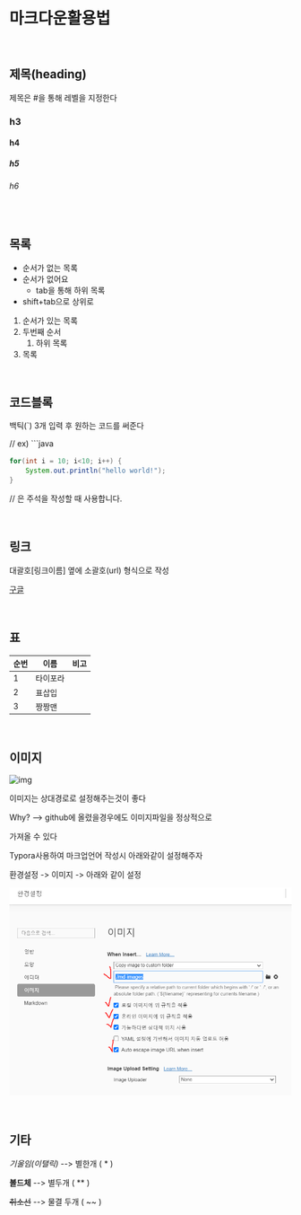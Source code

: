 # 마크다운활용법

<br>

## 제목(heading)

제목은 #을 통해 레벨을 지정한다

### h3

#### h4

##### h5

###### h6

<br>

## 목록

* 순서가 없는 목록
* 순서가 없어요
  * tab을 통해 하위 목록
* shift+tab으로 상위로

1. 순서가 있는 목록
2. 두번째 순서
   1. 하위 목록
3. 목록

<br>

## 코드블록

백틱(`) 3개 입력 후 원하는 코드를 써준다

// ex) ```java

```java
for(int i = 10; i<10; i++) {
    System.out.println("hello world!");
}
```

// 은 주석을 작성할 때 사용합니다.

<br>

## 링크

[]() 

대괄호[링크이름] 옆에 소괄호(url) 형식으로 작성

[구글](https://google.com)

<br>

## 표

| 순번 | 이름     | 비고 |
| ---- | -------- | ---- |
| 1    | 타이포라 |      |
| 2    | 표삽입   |      |
| 3    | 짱짱맨   |      |

<br>

## 이미지



![img](https://avatars.githubusercontent.com/u/59682683?s=460&u=5ebbed9f6564d9b756518e3e3cf52993b51fd777&v=4)

이미지는 상대경로로 설정해주는것이 좋다

Why? --> github에 올렸을경우에도 이미지파일을 정상적으로

가져올 수 있다

Typora사용하여 마크업언어 작성시 아래와같이 설정해주자

환경설정 -> 이미지 -> 아래와 같이 설정

![typora_img_setting](md-images/typora_img_setting.PNG)



<br>

## 기타

*기울임(이탤릭)* --> 별한개 ( * )

**볼드체** --> 별두개 ( ** )

~~취소선~~  --> 물결 두개 ( ~~ )